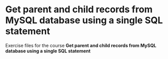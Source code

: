 # Get parent and child records from MySQL database using a single SQL statement
Exercise files for the course **Get parent and child records from MySQL database using a single SQL statement**
